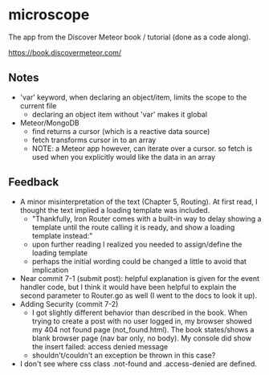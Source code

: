 # microscope
The app from the Discover Meteor book / tutorial (done as a  code along).

https://book.discovermeteor.com/

## Notes
* 'var' keyword, when declaring an object/item, limits the scope to the current file
    - declaring an object item without 'var' makes it global
* Meteor/MongoDB
    - find returns a cursor (which is a reactive data source)
    - fetch transforms cursor in to an array
    - NOTE: a Meteor app however, can iterate over a cursor. so fetch is used when you explicitly would like the data in an array

## Feedback
* A minor misinterpretation of the text (Chapter 5, Routing). At first read, I thought the text implied a loading template was included.
    - "Thankfully, Iron Router comes with a built-in way to delay showing a template until the route calling it is ready, and show a loading template instead:"
    - upon further reading I realized you needed to assign/define the loading template
    - perhaps the initial wording could be changed a little to avoid that implication
* Near commit 7-1 (submit post): helpful explanation is given for the event handler code, but I think it would have been helpful to explain the second parameter to Router.go as well (I went to the docs to look it up).
* Adding Security (commit 7-2)
    - I got slightly different behavior than described in the book. When trying to create a post with no user logged in, my browser showed my 404 not found page (not_found.html). The book states/shows a blank browser page (nav bar only, no body). My console did show the insert failed: access denied message
    - shouldn't/couldn't an exception be thrown in this case?
* I don't see where css class .not-found and .access-denied are defined.